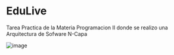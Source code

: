 # EduLive
Tarea Practica de la Materia Programacion II donde se realizo una Arquitectura de Sofware N-Capa

![image](https://github.com/user-attachments/assets/aa12b01c-09fa-431e-a9a1-223a42e49f3b)
